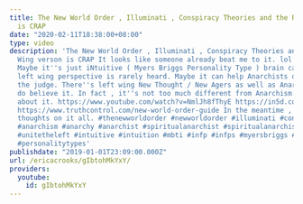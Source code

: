 ```yaml
---
title: The New World Order , Illuminati , Conspiracy Theories and the Right Wing verson
  is CRAP
date: "2020-02-11T18:38:00+08:00"
type: video
description: 'The New World Order , Illuminati , Conspiracy Theories and the Right
  Wing verson is CRAP It looks like someone already beat me to it. lol https://www.youtube.com/watch?v=CNRC76HV_rU
  Maybe it''s just iNtuitive ( Myers Briggs Personality Type ) brain candy but the
  left wing perspective is rarely heard. Maybe it can help Anarchists out. You be
  the judge. There''s left wing New Thought / New Agers as well as Anarchists that
  do believe it. In fact , it''s not too much different from Anarchism if you think
  about it. https://www.youtube.com/watch?v=NmlJh8fThyE https://in5d.com/who-really-runs-this-world/
  https://www.truthcontrol.com/new-world-order-guide In the meantime , here''s my
  thoughts on it all. #thenewworldorder #newworldorder #illuminati #conspirasist #newageconspiracist
  #anarchism #anarchy #anarchist #spiritualanarchist #spiritualanarchism #politics
  #unitetheleft #intuitive #intuition #mbti #infp #infps #myersbriggs #personalitytype
  #personalitytypes'
publishdate: "2019-01-01T23:09:00.000Z"
url: /ericacrooks/gIbtohMkYxY/
providers:
  youtube:
    id: gIbtohMkYxY
---
```


